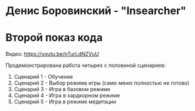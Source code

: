 # Денис Боровинский - "Insearcher"
# Второй показ кода

Видео: https://youtu.be/nTurLdNZVuU

Продемонстрирована работа четырех c половиной сценариев: 
1. Сценарий 1 - Обучение
1. Сценарий 2 - Выбор режима игры (само меню полностью не готово)
1. Сценарий 3 - Игра в базовом режиме
1. Сценарий 4 - Игра в хардкорном режиме
1. Сценарий 5 - Игра в режиме медитации
